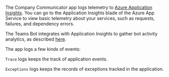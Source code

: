 The Company Communicator app logs telemetry to [Azure Application Insights](https://azure.microsoft.com/en-us/services/monitor/). You can go to the Application Insights blade of the Azure App Service to view basic telemetry about your services, such as requests, failures, and dependency errors.

The Teams Bot integrates with Application Insights to gather bot activity analytics, as described [here](https://blog.botframework.com/2019/03/21/bot-analytics-behind-the-scenes/).

The app logs a few kinds of events:

`Trace` logs keeps the track of application events.

`Exceptions` logs keeps the records of exceptions tracked in the application.
